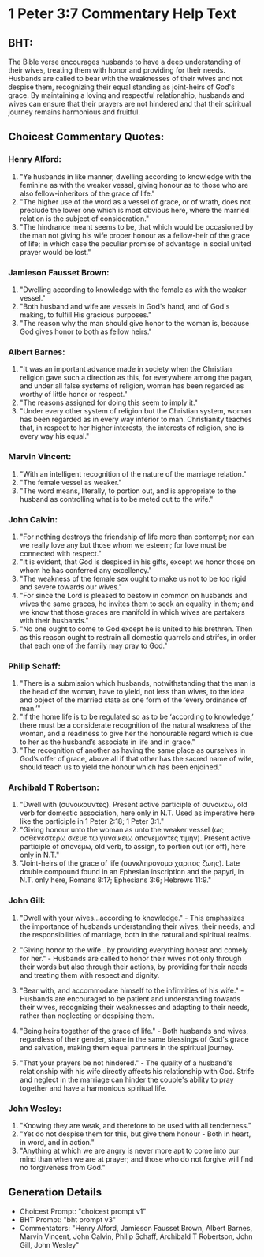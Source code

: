 # 1 Peter 3:7 Commentary Help Text

## BHT:
The Bible verse encourages husbands to have a deep understanding of their wives, treating them with honor and providing for their needs. Husbands are called to bear with the weaknesses of their wives and not despise them, recognizing their equal standing as joint-heirs of God's grace. By maintaining a loving and respectful relationship, husbands and wives can ensure that their prayers are not hindered and that their spiritual journey remains harmonious and fruitful.

## Choicest Commentary Quotes:
### Henry Alford:
1. "Ye husbands in like manner, dwelling according to knowledge with the feminine as with the weaker vessel, giving honour as to those who are also fellow-inheritors of the grace of life." 
2. "The higher use of the word as a vessel of grace, or of wrath, does not preclude the lower one which is most obvious here, where the married relation is the subject of consideration."
3. "The hindrance meant seems to be, that which would be occasioned by the man not giving his wife proper honour as a fellow-heir of the grace of life; in which case the peculiar promise of advantage in social united prayer would be lost."

### Jamieson Fausset Brown:
1. "Dwelling according to knowledge with the female as with the weaker vessel." 
2. "Both husband and wife are vessels in God's hand, and of God's making, to fulfill His gracious purposes."
3. "The reason why the man should give honor to the woman is, because God gives honor to both as fellow heirs."

### Albert Barnes:
1. "It was an important advance made in society when the Christian religion gave such a direction as this, for everywhere among the pagan, and under all false systems of religion, woman has been regarded as worthy of little honor or respect."
2. "The reasons assigned for doing this seem to imply it."
3. "Under every other system of religion but the Christian system, woman has been regarded as in every way inferior to man. Christianity teaches that, in respect to her higher interests, the interests of religion, she is every way his equal."

### Marvin Vincent:
1. "With an intelligent recognition of the nature of the marriage relation."
2. "The female vessel as weaker."
3. "The word means, literally, to portion out, and is appropriate to the husband as controlling what is to be meted out to the wife."

### John Calvin:
1. "For nothing destroys the friendship of life more than contempt; nor can we really love any but those whom we esteem; for love must be connected with respect."
2. "It is evident, that God is despised in his gifts, except we honor those on whom he has conferred any excellency."
3. "The weakness of the female sex ought to make us not to be too rigid and severe towards our wives."
4. "For since the Lord is pleased to bestow in common on husbands and wives the same graces, he invites them to seek an equality in them; and we know that those graces are manifold in which wives are partakers with their husbands."
5. "No one ought to come to God except he is united to his brethren. Then as this reason ought to restrain all domestic quarrels and strifes, in order that each one of the family may pray to God."

### Philip Schaff:
1. "There is a submission which husbands, notwithstanding that the man is the head of the woman, have to yield, not less than wives, to the idea and object of the married state as one form of the ‘every ordinance of man.’" 
2. "If the home life is to be regulated so as to be ‘according to knowledge,’ there must be a considerate recognition of the natural weakness of the woman, and a readiness to give her the honourable regard which is due to her as the husband’s associate in life and in grace." 
3. "The recognition of another as having the same place as ourselves in God’s offer of grace, above all if that other has the sacred name of wife, should teach us to yield the honour which has been enjoined."

### Archibald T Robertson:
1. "Dwell with (συνοικουντες). Present active participle of συνοικεω, old verb for domestic association, here only in N.T. Used as imperative here like the participle in 1 Peter 2:18; 1 Peter 3:1."
2. "Giving honour unto the woman as unto the weaker vessel (ως ασθενεστερω σκευε τω γυναικειω απονεμοντες τιμην). Present active participle of απονεμω, old verb, to assign, to portion out (or off), here only in N.T."
3. "Joint-heirs of the grace of life (συνκληρονομο χαριτος ζωης). Late double compound found in an Ephesian inscription and the papyri, in N.T. only here, Romans 8:17; Ephesians 3:6; Hebrews 11:9."

### John Gill:
1. "Dwell with your wives...according to knowledge." - This emphasizes the importance of husbands understanding their wives, their needs, and the responsibilities of marriage, both in the natural and spiritual realms.

2. "Giving honor to the wife...by providing everything honest and comely for her." - Husbands are called to honor their wives not only through their words but also through their actions, by providing for their needs and treating them with respect and dignity.

3. "Bear with, and accommodate himself to the infirmities of his wife." - Husbands are encouraged to be patient and understanding towards their wives, recognizing their weaknesses and adapting to their needs, rather than neglecting or despising them.

4. "Being heirs together of the grace of life." - Both husbands and wives, regardless of their gender, share in the same blessings of God's grace and salvation, making them equal partners in the spiritual journey.

5. "That your prayers be not hindered." - The quality of a husband's relationship with his wife directly affects his relationship with God. Strife and neglect in the marriage can hinder the couple's ability to pray together and have a harmonious spiritual life.

### John Wesley:
1. "Knowing they are weak, and therefore to be used with all tenderness."
2. "Yet do not despise them for this, but give them honour - Both in heart, in word, and in action."
3. "Anything at which we are angry is never more apt to come into our mind than when we are at prayer; and those who do not forgive will find no forgiveness from God."


## Generation Details
- Choicest Prompt: "choicest prompt v1"
- BHT Prompt: "bht prompt v3"
- Commentators: "Henry Alford, Jamieson Fausset Brown, Albert Barnes, Marvin Vincent, John Calvin, Philip Schaff, Archibald T Robertson, John Gill, John Wesley"
